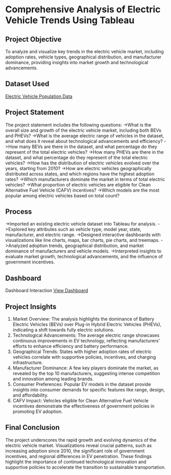 # Comprehensive Analysis of Electric Vehicle Trends Using Tableau
## Project Objective
To analyze and visualize key trends in the electric vehicle market, including adoption rates, vehicle types, geographical distribution, and manufacturer dominance, providing insights into market growth and technological advancements.
## Dataset Used
<a href="https://www.kaggle.com/datasets/utkarshx27/electric-vehicle-population-data">Electric Vehicle Population Data</a>
## Project Statement
The project statement includes the following questions:
->What is the overall size and growth of the electric vehicle market, including both BEVs and PHEVs?
->What is the average electric range of vehicles in the dataset, and what does it reveal about technological advancements and efficiency?
->How many BEVs are there in the dataset, and what percentage do they represent of the total electric vehicles?
->How many PHEVs are there in the dataset, and what percentage do they represent of the total electric vehicles?
->How has the distribution of electric vehicles evolved over the years, starting from 2010?
->How are electric vehicles geographically distributed across states, and which regions have the highest adoption rates?
->Which manufacturers dominate the market in terms of total electric vehicles?
->What proportion of electric vehicles are eligible for Clean Alternative Fuel Vehicle (CAFV) incentives?
->Which models are the most popular among electric vehicles based on total count?
## Process
->Imported an existing electric vehicle dataset into Tableau for analysis.
->Explored key attributes such as vehicle type, model year, state, manufacturer, and electric range.
->Designed interactive dashboards with visualizations like line charts, maps, bar charts, pie charts, and treemaps.
->Analyzed adoption trends, geographical distribution, and market dominance of manufacturers and vehicle models.
->Interpreted insights to evaluate market growth, technological advancements, and the influence of government incentives.
## Dashboard
Dashboard Interaction <a href="https://github.com/SivaCharan45/Electric_Vehicle_Data_Analysis/blob/main/EV%20Data%20Analysis.jpg">View Dashboard</a>
## Project Insights
1. Market Overview: The analysis highlights the dominance of Battery Electric Vehicles (BEVs) over Plug-in Hybrid Electric Vehicles (PHEVs), indicating a shift towards fully electric solutions.
2. Technological Advancements: The average electric range showcases continuous improvements in EV technology, reflecting manufacturers' efforts to enhance efficiency and battery performance.
3. Geographical Trends: States with higher adoption rates of electric vehicles correlate with supportive policies, incentives, and charging infrastructure.
4. Manufacturer Dominance: A few key players dominate the market, as revealed by the top 10 manufacturers, suggesting intense competition and innovation among leading brands.
5. Consumer Preferences: Popular EV models in the dataset provide insights into consumer demands for specific features like range, design, and affordability.
6. CAFV Impact: Vehicles eligible for Clean Alternative Fuel Vehicle incentives demonstrate the effectiveness of government policies in promoting EV adoption.
## Final Conclusion
The project underscores the rapid growth and evolving dynamics of the electric vehicle market. Visualizations reveal crucial patterns, such as increasing adoption since 2010, the significant role of government incentives, and regional differences in EV penetration. These findings highlight the importance of continued technological innovation and supportive policies to accelerate the transition to sustainable transportation.
